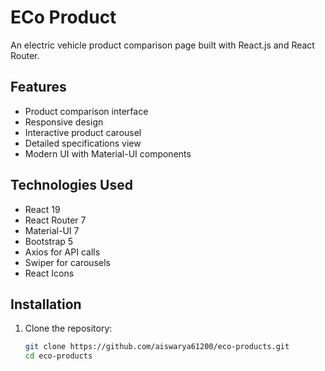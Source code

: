 # ECo Product 

An electric vehicle product comparison page built with React.js and React Router.

## Features

- Product comparison interface
- Responsive design
- Interactive product carousel
- Detailed specifications view
- Modern UI with Material-UI components

## Technologies Used

- React 19
- React Router 7
- Material-UI 7
- Bootstrap 5
- Axios for API calls
- Swiper for carousels
- React Icons

## Installation

1. Clone the repository:
   ```bash
   git clone https://github.com/aiswarya61200/eco-products.git
   cd eco-products
